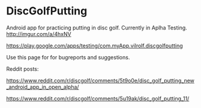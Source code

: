 # DiscGolfPutting

Android app for practicing putting in disc golf. Currently in Aplha Testing. http://imgur.com/a/4hxNV

https://play.google.com/apps/testing/com.myApp.vilrolf.discgolfputting

Use this page for for bugreports and suggestions.

Reddit posts:

https://www.reddit.com/r/discgolf/comments/5t9o0e/disc_golf_putting_new_android_app_in_open_alpha/

https://www.reddit.com/r/discgolf/comments/5u19ak/disc_golf_putting_11/
